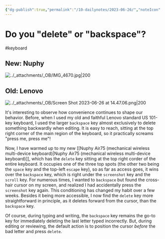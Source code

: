 ```yaml
---
{"dg-publish":true,"permalink":"/10-dailynotes/2023-06-26/","noteIcon":"2"}
---
```


# Do you "delete" or "backspace"?
#keyboard

## New: Nuphy

![../_attachments/_OB/IMG_4670.jpg|200](/img/user/_attachments/_OB/IMG_4670.jpg)

## Old: Lenovo
![../_attachments/_OB/Screen Shot 2023-06-26 at 14.47.06.png|200](/img/user/_attachments/_OB/Screen%20Shot%202023-06-26%20at%2014.47.06.png)

It's interesting to observe how convenience continues to shape our behavior. Before, when I used my old and faithful Lenovo standard US 101-key keyboard, I used the larger `backspace` key almost exclusively to delete something backwardly when editing. It is easy to reach, sitting at the top right corner of the main region of the keyboard, so it practically screams "press me, press me"!

Now, I have warmed up to my new [[Nuphy Air75 (mechanical wireless multi-device keyboard)\|Nuphy Air75 (mechanical wireless multi-device keyboard)]], which has the `delete` key sitting at the top right corder of the entire keyboard. It occupies one of the three top spots (the other two being the `space` key and the top-left `escape` key), so as far as access goes, it wins over the `backspace` key, which is right under the `screenshot` key and the `scroll` key. For numerous times, I wanted to `backspace` but found the cross-hair cursor on my screen, and realized I had accidentally press the `screenshot` key again. This conditioning has changed my habit over a few weeks. Besides it being more accessible, I now find the `delete` key more straightforward in principle, as it deletes forward from the cursor, than the `backspace` key.

Of course, during typing and writing, the `backspace` key remains the go-to key for immediately deleting the last letter typed incorrectly. But, during editing or reviewing, the default action is to position the cursor *before* the bad letter and press `delete`.

